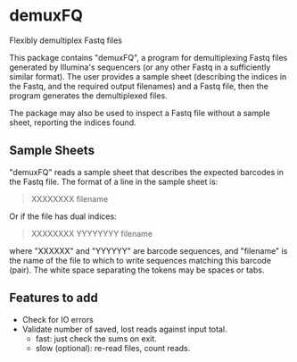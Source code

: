 # demuxFQ
Flexibly demultiplex Fastq files

This package contains "demuxFQ", a program for demultiplexing Fastq files generated by Illumina's sequencers (or any other Fastq in a sufficiently similar format).  The user provides a sample sheet (describing the indices in the Fastq, and the required output filenames) and a Fastq file, then the program generates the demultiplexed files.

The package may also be used to inspect a Fastq file without a sample sheet, reporting the indices found.

## Sample Sheets

"demuxFQ" reads a sample sheet that describes the expected barcodes in the Fastq file.  The format of a line in the sample sheet is:
> XXXXXXXX filename

Or if the file has dual indices:
> XXXXXXXX YYYYYYYY filename

where "XXXXXX" and "YYYYYY" are barcode sequences, and "filename" is the name of the file to which to write sequences matching this barcode (pair).  The white space separating the tokens may be spaces or tabs.

## Features to add

* Check for IO errors
* Validate number of saved, lost reads against input total.
  * fast: just check the sums on exit.
  * slow (optional): re-read files, count reads.
